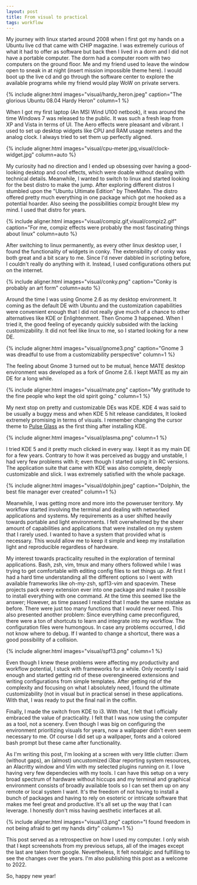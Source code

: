 ```yaml
---
layout: post
title: From visual to practical
tags: workflow
---
```


My journey with linux started around 2008 when I first got my hands on a Ubuntu
live cd that came with CHIP magazine. I was extremely curious of what it had to
offer as software but back then I lived in a dorm and I did not have a portable
computer. The dorm had a computer room with two computers on the ground floor.
Me and my friend used to leave the window open to sneak in at night (insert
mission impossible theme here). I would boot up the live cd and go through the
software center to explore the available programs while my friend would play WoW
on private servers.

{% include aligner.html images="visual/hardy_heron.jpeg" caption="The glorious Ubuntu 08.04 Hardy Heron" column=1 %}

When I got my first laptop (An MSI Wind U100 netbook), it was around the time
Windows 7 was released to the public. It was such a fresh leap from XP and Vista
in terms of UI. The Aero effects were pleasant and vibrant. I used to set up
desktop widgets like CPU and RAM usage meters and the analog clock. I always
tried to set them up perfectly aligned.

{% include aligner.html images="visual/cpu-meter.jpg,visual/clock-widget.jpg" column=auto %}

My curiosity had no direction and I ended up obsessing over having a
good-looking desktop and cool effects, which were doable without dealing with
technical details. Meanwhile, I wanted to switch to linux and started looking
for the best distro to make the jump. After exploring different distros I
stumbled upon the "Ubuntu Ultimate Edition" by TheeMahn. The distro offered
pretty much everything in one package which got me hooked as a potential
hoarder. Also seeing the possibilities compiz brought blew my mind. I used that
distro for years.

{% include aligner.html images="visual/compiz.gif,visual/compiz2.gif" caption="For me, compiz effects were probably the most fascinating things about linux" column=auto %}

After switching to linux permanently, as every other linux desktop user, I found
the functionality of widgets in conky. The extensibility of conky was both great
and a bit scary to me. Since I'd never dabbled in scripting before, I couldn't
really do anything with it. Instead, I used configurations others put on the
internet.

{% include aligner.html images="visual/conky.png" caption="Conky is probably an art form" column=auto %}

Around the time I was using Gnome 2.6 as my desktop environment. It coming as
the default DE with Ubuntu and the customization capabilities were convenient
enough that I did not really give much of a chance to other alternatives like
KDE or Enlightenment. Then Gnome 3 happened. When I tried it, the good feeling
of eyecandy quickly subsided with the lacking customizability. It did not feel
like linux to me, so I started looking for a new DE. 

{% include aligner.html images="visual/gnome3.png" caption="Gnome 3 was dreadful to use from a customizability perspective" column=1 %}

The feeling about Gnome 3 turned out to be mutual, hence MATE desktop
environment was developed as a fork of Gnome 2.6. I kept MATE as my ain DE for a
long while.

{% include aligner.html images="visual/mate.png" caption="My gratitude to the fine people who kept the old spirit going." column=1 %}

My next stop on pretty and customizable DEs was KDE. KDE 4 was said to be
usually a buggy mess and when KDE 5 hit release candidates, It looked extremely
promising in terms of visuals. I remember changing the cursor theme to [Pulse
Glass][1] as the first thing after installing KDE.

[1]: https://store.kde.org/p/999994

{% include aligner.html images="visual/plasma.png" column=1 %}

I tried KDE 5 and it pretty much clicked in every way. I kept it as my main DE
for a few years. Contrary to how it was perceived as buggy and unstable, I had
very few problems with it; even though I started using it in RC versions. The
application suite that came with KDE was also complete, deeply customizable and
slick. I was extremely satisfied with the whole package.

{% include aligner.html images="visual/dolphin.jpeg" caption="Dolphin, the best file manager ever created" column=1 %}

Meanwhile, I was getting more and more into the poweruser territory. My workflow
started involving the terminal and dealing with networked applications and
systems. My requirements as a user shifted heavily towards portable and light
environments. I felt overwhelmed by the sheer amount of capabilities and
applications that were installed on my system that I rarely used. I wanted to
have a system that provided what is necessary. This would allow me to keep it
simple and keep my installation light and reproducible regardless of hardware.

My interest towards practicality resulted in the exploration of terminal
applications.  Bash, zsh, vim, tmux and many others followed while I was trying
to get comfortable with editing config files to set things up. At first I had a
hard time understanding all the different options so I went with available
frameworks like oh-my-zsh, spf13-vim and spacevim. These projects pack every extension
ever into one package and make it possible to install everything with one
command. At the time this seemed like the answer; However, as time passed I
realized that I made the same mistake as before. There were just too many
functions that I would never need. This also presented another problem: Since
everything came preconfigured, there were a ton of shortcuts to learn and
integrate into my workflow. The configuration files were humongous. In case any
problems occurred, I did not know where to debug. If I wanted to change a
shortcut, there was a good possibility of a collision.

{% include aligner.html images="visual/spf13.png" column=1 %}

Even though I knew these problems were affecting my productivity and workflow
potential, I stuck with frameworks for a while. Only recently I said enough and
started getting rid of these overengineered extensions and writing
configurations from simple templates. After getting rid of the complexity and
focusing on what I absolutely need, I found the ultimate customizability (not in
visual but in practical sense) in these applications. With that, I was ready to
put the final nail in the coffin.

Finally, I made the switch from KDE to i3. With that, I felt that I officially
embraced the value of practicality. I felt that I was now using the computer as
a tool, not a scenery. Even though I was big on configuring the environment
prioritizing visuals for years, now a wallpaper didn't even seem necessary to
me. Of course I did set up a wallpaper, fonts and a colored bash prompt but
these came after functionality.

As I'm writing this post, I'm looking at a screen with very little clutter: i3wm
(without gaps), an (almost) uncustomized i3bar reporting system resources, an
Alacritty window and Vim with my selected plugins running on it. I love having
very few dependecies with my tools. I can have this setup on a very broad
spectrum of hardware without hiccups and my terminal and graphical environment
consists of broadly available tools so I can set them up on any remote or local
system I want. It's the freedom of not having to install a bunch of packages and
having to rely on esoteric or intricate software that makes me feel great and
productive. It's all set up the way that I can leverage. I honestly don't miss
having aesthetic interfaces at all.

{% include aligner.html images="visual/i3.png" caption="I found freedom in not being afraid to get my hands dirty" column=1 %}

This post served as a retrospective on how I used my computer. I only wish that
I kept screenshots from my previous setups, all of the images except the last
are taken from google. Nevertheless, It felt nostalgic and fulfilling to see the
changes over the years. I'm also publishing this post as a welcome to 2022.

So, happy new year!
